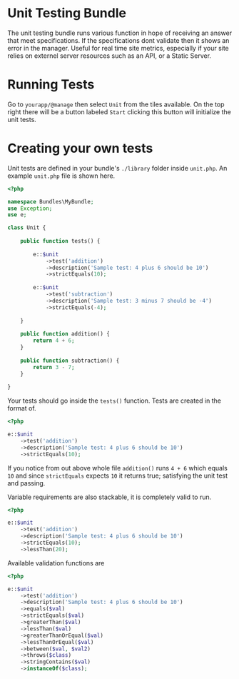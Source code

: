 Unit Testing Bundle
===================
The unit testing bundle runs various function in hope of receiving an answer that meet specifications. If the specifications dont validate then it shows an error in the manager. Useful for real time site metrics, especially if your site relies on externel server resources such as an API, or a Static Server.

Running Tests
=============
Go to `yourapp/@manage` then select `Unit` from the tiles available. On the top right there will be a button labeled `Start` clicking this button will initialize the unit tests.

Creating your own tests
=======================
Unit tests are defined in your bundle's `./library` folder inside `unit.php`. An example `unit.php` file is shown here.

```php
<?php

namespace Bundles\MyBundle;
use Exception;
use e;

class Unit {
	
	public function tests() {
		
		e::$unit
			->test('addition')
			->description('Sample test: 4 plus 6 should be 10')
			->strictEquals(10);
		
		e::$unit
			->test('subtraction')
			->description('Sample test: 3 minus 7 should be -4')
			->strictEquals(-4);
		
	}
	
	public function addition() {
		return 4 + 6;
	}
	
	public function subtraction() {
		return 3 - 7;
	}
	
}
```

Your tests should go inside the `tests()` function. Tests are created in the format of.

```php
<?php

e::$unit
	->test('addition')
	->description('Sample test: 4 plus 6 should be 10')
	->strictEquals(10);
```

If you notice from out above whole file `addition()` runs `4 + 6` which equals `10` and since `strictEquals` expects `10` it returns true; satisfying the unit test and passing.

Variable requirements are also stackable, it is completely valid to run.

```php
<?php

e::$unit
	->test('addition')
	->description('Sample test: 4 plus 6 should be 10')
	->strictEquals(10);
	->lessThan(20);
```

Available validation functions are

```php
<?php

e::$unit
	->test('addition')
	->description('Sample test: 4 plus 6 should be 10')
	->equals($val)
	->strictEquals($val)
	->greaterThan($val)
	->lessThan($val)
	->greaterThanOrEqual($val)
	->lessThanOrEqual($val)
	->between($val, $val2)
	->throws($class)
	->stringContains($val)
	->instanceOf($class);
```
